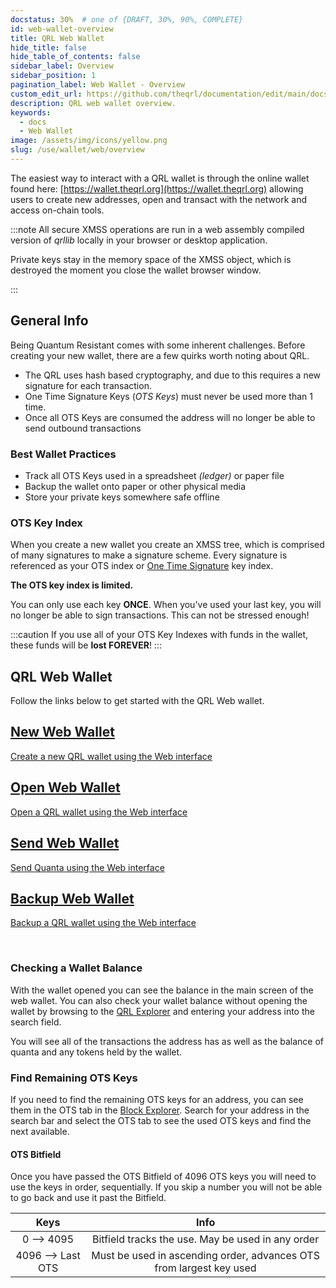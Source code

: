 ```yaml
---
docstatus: 30%  # one of {DRAFT, 30%, 90%, COMPLETE}
id: web-wallet-overview
title: QRL Web Wallet
hide_title: false
hide_table_of_contents: false
sidebar_label: Overview
sidebar_position: 1
pagination_label: Web Wallet - Overview
custom_edit_url: https://github.com/theqrl/documentation/edit/main/docs/Use/Wallet/Web/web-wallet.md
description: QRL web wallet overview.
keywords:
  - docs
  - Web Wallet
image: /assets/img/icons/yellow.png
slug: /use/wallet/web/overview
---
```



The easiest way to interact with a QRL wallet is through the online wallet found here: [https://wallet.theqrl.org](https://wallet.theqrl.org) allowing users to create new addresses, open and transact with the network and access on-chain tools. 



:::note
All secure XMSS operations are run in a web assembly compiled version of *qrllib* locally in your browser or desktop application. 

Private keys stay in the memory space of the XMSS object, which is destroyed the moment you close the wallet browser window.

:::

## General Info

Being Quantum Resistant comes with some inherent challenges. Before creating your new wallet, there are a few quirks worth noting about QRL. 

* The QRL uses hash based cryptography, and due to this requires a new signature for each transaction.
* One Time Signature Keys (*OTS Keys*) must never be used more than 1 time. 
* Once all OTS Keys are consumed the address will no longer be able to send outbound transactions


### Best Wallet Practices 

* Track all OTS Keys used in a spreadsheet *(ledger)* or paper file
* Backup the wallet onto paper or other physical media 
* Store your private keys somewhere safe offline

 
### OTS Key Index

When you create a new wallet you create an XMSS tree, which is comprised of many signatures to make a signature scheme. Every signature is referenced as your OTS index or [One Time Signature](/build/fundamentals/ots-keys) key index. 

**The OTS key index is limited.** 

You can only use each key **ONCE**. When you've used your last key, you will no longer be able to sign transactions. This can not be stressed enough! 

:::caution
If you use all of your OTS Key Indexes with funds in the wallet, these funds will be **lost FOREVER**!
:::

## QRL Web Wallet

Follow the links below to get started with the QRL Web wallet.




<span>
  <section class="row list_node_modules-@docusaurus-theme-classic-lib-theme-DocCategoryGeneratedIndexPage-styles-module">
        <article class="col col--6 margin-bottom--md">
            <a class="card padding--md cardContainer_node_modules-@docusaurus-theme-classic-lib-theme-DocCard-styles-module" href="/use/wallet/web/new">
                <h2 class="text--truncate cardTitle_node_modules-@docusaurus-theme-classic-lib-theme-DocCard-styles-module" title="Create a new QRL Web Wallet">
                    New Web Wallet
                </h2>
                <p class="text--truncate cardDescription_node_modules-@docusaurus-theme-classic-lib-theme-DocCard-styles-module" 
               title="Create a new QRL wallet using the Web interface">
                    Create a new QRL wallet using the Web interface
                </p>
            </a>
        </article>
        <article class="col col--6 margin-bottom--md">
            <a class="card padding--md cardContainer_node_modules-@docusaurus-theme-classic-lib-theme-DocCard-styles-module" href="/use/wallet/web/open">
                <h2 class="text--truncate cardTitle_node_modules-@docusaurus-theme-classic-lib-theme-DocCard-styles-module" title="Open Web Wallet">
                    Open Web Wallet
                </h2>
                <p class="text--truncate cardDescription_node_modules-@docusaurus-theme-classic-lib-theme-DocCard-styles-module" 
               title="Open a QRL wallet using the Web interface">
                    Open a QRL wallet using the Web interface
                </p>
            </a>
        </article>
        <article class="col col--6 margin-bottom--md">
            <a class="card padding--md cardContainer_node_modules-@docusaurus-theme-classic-lib-theme-DocCard-styles-module" href="/use/wallet/web/send">
                <h2 class="text--truncate cardTitle_node_modules-@docusaurus-theme-classic-lib-theme-DocCard-styles-module" title="Send Web Wallet">
                    Send Web Wallet
                </h2>
                <p class="text--truncate cardDescription_node_modules-@docusaurus-theme-classic-lib-theme-DocCard-styles-module" 
               title="Send Quanta using the Web interface">
                    Send Quanta using the Web interface
                </p>
            </a>
        </article>
        <article class="col col--6 margin-bottom--md">
            <a class="card padding--md cardContainer_node_modules-@docusaurus-theme-classic-lib-theme-DocCard-styles-module" href="/use/wallet/web/backup">
                <h2 class="text--truncate cardTitle_node_modules-@docusaurus-theme-classic-lib-theme-DocCard-styles-module" title="Backup Web Wallet">
                    Backup Web Wallet
                </h2>
                <p class="text--truncate cardDescription_node_modules-@docusaurus-theme-classic-lib-theme-DocCard-styles-module" 
               title="Backup a QRL Web Wallet">
                    Backup a QRL wallet using the Web interface
                </p>
            </a>
        </article>
        <br />
    </section>
</span>


### Checking a Wallet Balance

With the wallet opened you can see the balance in the main screen of the web wallet. You can also check your wallet balance without opening the wallet by browsing to the [QRL Explorer](https://explorer.theqrl.org) and entering your address into the search field.


You will see all of the transactions the address has as well as the balance of quanta and any tokens held by the wallet.

### Find Remaining OTS Keys

If you need to find the remaining OTS keys for an address, you can see them in the OTS tab in the [Block Explorer](https://explorer.theqrl.org). Search for your address in the search bar and select the OTS tab to see the used OTS keys and find the next available.


#### OTS Bitfield 

Once you have passed the OTS Bitfield of 4096 OTS keys you will need to use the keys in order, sequentially. If you skip a number you will not be able to go back and use it past the Bitfield.

| Keys | Info |
|:----:|:----:|
|0 --> 4095 | Bitfield tracks the use. May be used in any order |
| 4096 --> Last OTS | Must be used in ascending order, advances OTS from largest key used |